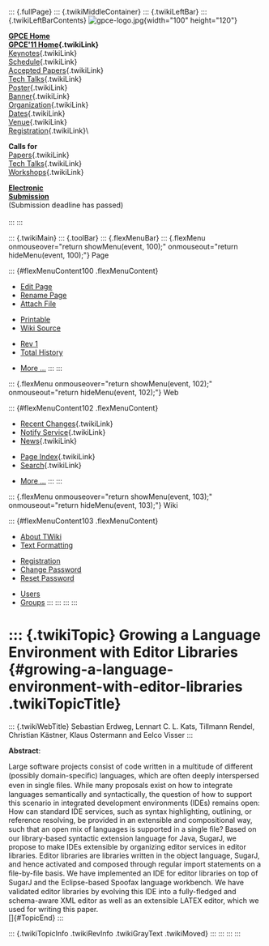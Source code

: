 ::: {.fullPage}
::: {.twikiMiddleContainer}
::: {.twikiLeftBar}
::: {.twikiLeftBarContents}
![gpce-logo.jpg](../pub/GPCE11/WebLeftBar/gpce-logo.jpg){width="100"
height="120"}

**[GPCE Home](http://program-transformation.org/Gpce)**\
**[GPCE\'11 Home](WebHome){.twikiLink}**\
[Keynotes](KeynoteSpeakers){.twikiLink}\
[Schedule](ConferenceProgram){.twikiLink}\
[Accepted Papers](AcceptedPapers){.twikiLink}\
[Tech Talks](TechTalks){.twikiLink}\
[Poster](Poster){.twikiLink}\
[Banner](Banner){.twikiLink}\
[Organization](ConferenceOrganization){.twikiLink}\
[Dates](ImportantDates){.twikiLink}\
[Venue](ConferenceVenue){.twikiLink}\
[Registration](ConferenceRegistration){.twikiLink}\

**Calls for**\
[Papers](CallForPapers){.twikiLink}\
[Tech Talks](CallForTechTalks){.twikiLink}\
[Workshops](Workshops){.twikiLink}

**[Electronic\
Submission](http://www.easychair.org/conferences/?conf=gpce11)**\
(Submission deadline has passed)\
\
:::
:::

::: {.twikiMain}
::: {.toolBar}
::: {.flexMenuBar}
::: {.flexMenu onmouseover="return showMenu(event, 100);" onmouseout="return hideMenu(event, 100);"}
Page

::: {#flexMenuContent100 .flexMenuContent}
-   [Edit
    Page](http://www.program-transformation.org/edit/GPCE11/GrowingaLanguageEnvironmentwithEditorLibraries?t=1536828810)
-   [Rename
    Page](http://www.program-transformation.org/rename/GPCE11/GrowingaLanguageEnvironmentwithEditorLibraries)
-   [Attach
    File](http://www.program-transformation.org/attach/GPCE11/GrowingaLanguageEnvironmentwithEditorLibraries)

<!-- -->

-   [Printable](http://www.program-transformation.org/view/GPCE11/GrowingaLanguageEnvironmentwithEditorLibraries?skin=print.pattern)
-   [Wiki
    Source](http://www.program-transformation.org/view/GPCE11/GrowingaLanguageEnvironmentwithEditorLibraries?skin=text&raw=on&contenttype=text/plain)

<!-- -->

-   [Rev
    1](http://www.program-transformation.org/view/GPCE11/GrowingaLanguageEnvironmentwithEditorLibraries?rev=1.1)
-   [Total
    History](http://www.program-transformation.org/rdiff/GPCE11/GrowingaLanguageEnvironmentwithEditorLibraries)

<!-- -->

-   [More
    \...](http://www.program-transformation.org/oops/GPCE11/GrowingaLanguageEnvironmentwithEditorLibraries?template=oopsmore&param1=1.1&param2=1.1)
:::
:::

::: {.flexMenu onmouseover="return showMenu(event, 102);" onmouseout="return hideMenu(event, 102);"}
Web

::: {#flexMenuContent102 .flexMenuContent}
-   [Recent Changes](WebChanges){.twikiLink}
-   [Notify Service](WebNotify){.twikiLink}
-   [News](WebNews){.twikiLink}

<!-- -->

-   [Page Index](WebIndex){.twikiLink}
-   [Search](WebSearch){.twikiLink}

<!-- -->

-   [More
    \...](http://www.program-transformation.org/oops/GPCE11/GrowingaLanguageEnvironmentwithEditorLibraries?template=oopsmore&param1=1.1&param2=1.1)
:::
:::

::: {.flexMenu onmouseover="return showMenu(event, 103);" onmouseout="return hideMenu(event, 103);"}
Wiki

::: {#flexMenuContent103 .flexMenuContent}
-   [About
    TWiki](http://www.program-transformation.org/view/TWiki/WebHome)
-   [Text
    Formatting](http://www.program-transformation.org/view/TWiki/TextFormattingRules)

<!-- -->

-   [Registration](http://www.program-transformation.org/view/TWiki/TWikiRegistration)
-   [Change
    Password](http://www.program-transformation.org/view/TWiki/ChangePassword)
-   [Reset
    Password](http://www.program-transformation.org/view/TWiki/ResetPassword)

<!-- -->

-   [Users](http://www.program-transformation.org/view/Main/TWikiUsers)
-   [Groups](http://www.program-transformation.org/view/Main/TWikiGroups)
:::
:::
:::
:::

::: {.twikiTopic}
Growing a Language Environment with Editor Libraries {#growing-a-language-environment-with-editor-libraries .twikiTopicTitle}
====================================================

::: {.twikiWebTitle}
Sebastian Erdweg, Lennart C. L. Kats, Tillmann Rendel, Christian
Kästner, Klaus Ostermann and Eelco Visser
:::

**Abstract**:

Large software projects consist of code written in a multitude of
different (possibly domain-speciﬁc) languages, which are often deeply
interspersed even in single ﬁles. While many proposals exist on how to
integrate languages semantically and syntactically, the question of how
to support this scenario in integrated development environments (IDEs)
remains open: How can standard IDE services, such as syntax
highlighting, outlining, or reference resolving, be provided in an
extensible and compositional way, such that an open mix of languages is
supported in a single ﬁle? Based on our library-based syntactic
extension language for Java, SugarJ, we propose to make IDEs extensible
by organizing editor services in editor libraries. Editor libraries are
libraries written in the object language, SugarJ, and hence activated
and composed through regular import statements on a ﬁle-by-ﬁle basis. We
have implemented an IDE for editor libraries on top of SugarJ and the
Eclipse-based Spoofax language workbench. We have validated editor
libraries by evolving this IDE into a fully-ﬂedged and schema-aware XML
editor as well as an extensible LATEX editor, which we used for writing
this paper.\
[]{#TopicEnd}
:::

::: {.twikiTopicInfo .twikiRevInfo .twikiGrayText .twikiMoved}
:::
:::
:::
:::
